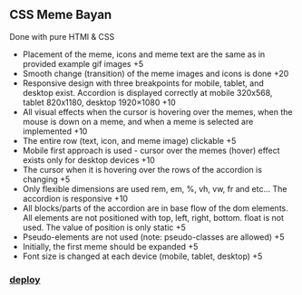 ## CSS Meme Bayan

Done with pure HTMl & CSS

- Placement of the meme, icons and meme text are the same as in provided example gif images +5
- Smooth change (transition) of the meme images and icons is done +20
- Responsive design with three breakpoints for mobile, tablet, and desktop exist. Accordion is displayed correctly at mobile 320x568, tablet 820x1180, desktop 1920×1080 +10
- All visual effects when the cursor is hovering over the memes, when the mouse is down on a meme, and when a meme is selected are implemented +10
- The entire row (text, icon, and meme image) clickable +5
- Mobile first approach is used - cursor over the memes (hover) effect exists only for desktop devices +10
- The cursor when it is hovering over the rows of the accordion is changing +5
- Only flexible dimensions are used rem, em, %, vh, vw, fr and etc... The accordion is responsive +10
- All blocks/parts of the accordion are in base flow of the dom elements. All elements are not positioned with top, left, right, bottom. float is not used. The value of position is only static +5
- Pseudo-elements are not used (note: pseudo-classes are allowed) +5
- Initially, the first meme should be expanded +5
- Font size is changed at each device (mobile, tablet, desktop) +5

### [deploy](https://glitch-surfer.github.io/cssBayan/cssBayan/index.html)
